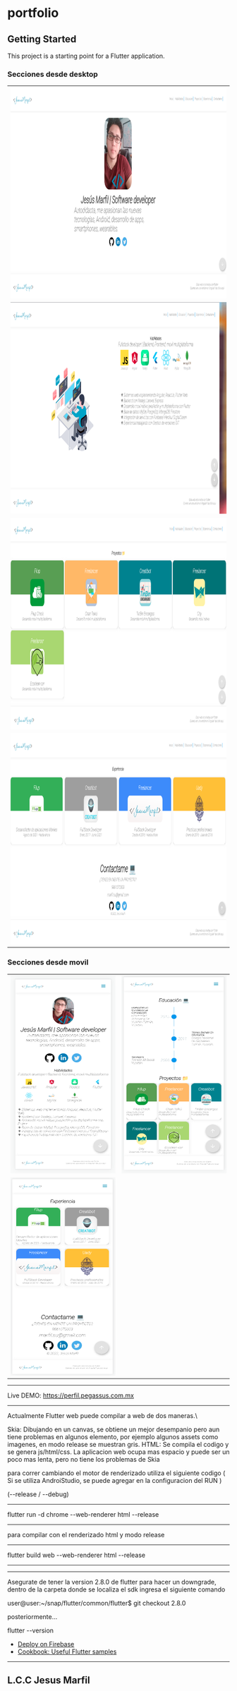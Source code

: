 # portfolio

## Getting Started

This project is a starting point for a Flutter application.

### Secciones desde desktop

<table style="width:100%; margin-left: auto; margin-right: auto;">
    <tr>
        <td>
            <img src="https://github.com/JesusMarlor/portfolio-flutter-web/blob/master/desk1.png?raw=true" width="640" height="480" />
        </td>
    </tr>
    <tr>
        <td>
            <img src="https://github.com/JesusMarlor/portfolio-flutter-web/blob/master/desk2.png?raw=true" width="640" height="480" />
        </td>
    </tr>
    <tr>
        <td>
            <img src="https://github.com/JesusMarlor/portfolio-flutter-web/blob/master/desk4.png?raw=true" width="640" height="480" />
        </td>
    </tr>
    <tr>
        <td>
            <img src="https://github.com/JesusMarlor/portfolio-flutter-web/blob/master/desk5.png?raw=true" width="640" height="480" />
        </td>
    </tr>
</table>

### Secciones desde movil


<table style="width:100%">
    <tr>
        <td>
            <img src="https://github.com/JesusMarlor/portfolio-flutter-web/blob/master/mobile1.png?raw=true" width="250" height="450" />
        </td>
        <td>
            <img src="https://github.com/JesusMarlor/portfolio-flutter-web/blob/master/mobile2.png?raw=true" width="250" height="450" />
        </td>
    </tr>
    <tr>
        <td>
            <img src="https://github.com/JesusMarlor/portfolio-flutter-web/blob/master/mobile3.png?raw=true" width="250" height="450" />
        </td>
    </tr>
</table>

- - - - - - - - - - - - - - - - - - - - - - - - - - - - - - - - - - - - - - - -

Live DEMO: https://perfil.pegassus.com.mx

- - - - - - - - - - - - - - - - - - - - - - - - - - - - - - - - - - - - - - - -

Actualmente Flutter web puede compilar a web de dos maneras.\

Skia: Dibujando en un canvas, se obtiene un mejor desempanio pero aun tiene problemas en algunos
elemento, por ejemplo algunos assets como imagenes, en modo release se muestran gris.
HTML: Se compila el codigo y se genera js/html/css. La aplicacion web ocupa mas espacio y puede ser
un poco mas lenta, pero no tiene los problemas de Skia

para correr cambiando el motor de renderizado utiliza el siguiente codigo
( Si se utiliza AndroiStudio, se puede agregar en la configuracion del RUN )

(--release / --debug)
- - - - - - - - - - - - - - - - - - - - - - - - - - - - - - - - - - - - - - - -

flutter run -d chrome  --web-renderer html --release

- - - - - - - - - - - - - - - - - - - - - - - - - - - - - - - - - - - - - - - -

para compilar con el renderizado html y modo release

- - - - - - - - - - - - - - - - - - - - - - - - - - - - - - - - - - - - - - - -
flutter build web --web-renderer html --release
- - - - - - - - - - - - - - - - - - - - - - - - - - - - - - - - - - - - - - - -

--------------------------------------------------------------------------------
Asegurate de tener la version 2.8.0 de flutter
para hacer un downgrade, dentro de la carpeta donde se localiza el sdk ingresa el siguiente comando

user@user:~/snap/flutter/common/flutter$ git checkout 2.8.0

posteriormente...

flutter --version

- [Deploy on Firebase](https://medium.com/flutter/must-try-use-firebase-to-host-your-flutter-app-on-the-web-852ee533a469)
- [Cookbook: Useful Flutter samples](https://flutter.dev/docs/cookbook)

-------------
L.C.C Jesus Marfil
-------------